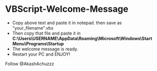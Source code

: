 # VBScript-Welcome-Message

- Copy above text and paste it in notepad. then save as "your_filename".vbs
- Then copy that file and paste it in **C:\Users\USERNAME\AppData\Roaming\Microsoft\Windows\Start Menu\Programs\Startup**
- The welcome message is ready.
- Restart your PC and ENJOY!

<!-- Place this tag where you want the button to render. -->
<GitHubButton href="https://github.com/AkashAchuzzz" data-size="large" aria-label="Follow @AkashAchuzzz on GitHub">Follow @AkashAchuzzz</GitHubButton>

